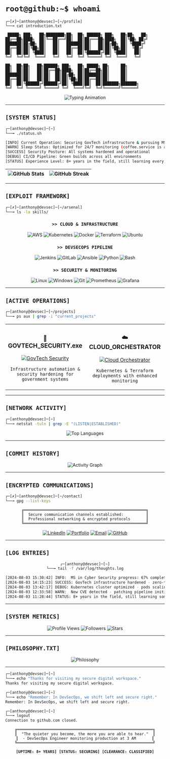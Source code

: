 # `root@github:~$ whoami`

```
┌─[✗]─[anthony@devsec]─[~/profile]
└──╼ cat introduction.txt

 █████╗ ███╗   ██╗████████╗██╗  ██╗ ██████╗ ███╗   ██╗██╗   ██╗
██╔══██╗████╗  ██║╚══██╔══╝██║  ██║██╔═══██╗████╗  ██║╚██╗ ██╔╝
███████║██╔██╗ ██║   ██║   ███████║██║   ██║██╔██╗ ██║ ╚████╔╝ 
██╔══██║██║╚██╗██║   ██║   ██╔══██║██║   ██║██║╚██╗██║  ╚██╔╝  
██║  ██║██║ ╚████║   ██║   ██║  ██║╚██████╔╝██║ ╚████║   ██║   
╚═╝  ╚═╝╚═╝  ╚═══╝   ╚═╝   ╚═╝  ╚═╝ ╚═════╝ ╚═╝  ╚═══╝   ╚═╝   

██╗  ██╗██╗   ██╗██████╗ ███╗   ██╗ █████╗ ██╗     ██╗     
██║  ██║██║   ██║██╔══██╗████╗  ██║██╔══██╗██║     ██║     
███████║██║   ██║██║  ██║██╔██╗ ██║███████║██║     ██║     
██╔══██║██║   ██║██║  ██║██║╚██╗██║██╔══██║██║     ██║     
██║  ██║╚██████╔╝██████╔╝██║ ╚████║██║  ██║███████╗███████╗
╚═╝  ╚═╝ ╚═════╝ ╚═════╝ ╚═╝  ╚═══╝╚═╝  ╚═╝╚══════╝╚══════╝
```

<div align="center">
  <img src="https://readme-typing-svg.herokuapp.com?font=Source+Code+Pro&size=18&duration=3000&pause=1000&color=00FF41&center=true&vCenter=true&multiline=true&width=700&height=140&lines=Hello%2C+friend.;DevSecOps+Engineer+%7C+8%2B+Years+GovTech;I+secure+systems%2C+not+exploit+them.;Currently+pursuing+MS+in+Cyber+Security...;Automating+the+revolution%2C+one+pipeline+at+a+time." alt="Typing Animation" />
</div>

---

## `[SYSTEM STATUS]`

```bash
┌─[anthony@devsec]─[~]
└──╼ ./status.sh

[INFO] Current Operation: Securing GovTech infrastructure & pursuing MS in Cyber Security
[WARN] Sleep Status: Optimized for 24/7 monitoring (coffee.service is active)
[SUCCESS] Security Posture: All systems hardened and operational
[DEBUG] CI/CD Pipeline: Green builds across all environments
[STATUS] Experience Level: 8+ years in the field, still learning every day
```

<div align="center">

| ![GitHub Stats](https://github-readme-stats.vercel.app/api?username=ahudnall&show_icons=true&theme=dark&hide_border=true&bg_color=0d1117&title_color=00ff41&text_color=c9d1d9&icon_color=ff6b6b) | ![GitHub Streak](https://github-readme-streak-stats.vercel.app/api?user=ahudnall&theme=dark&hide_border=true&background=0d1117&stroke=00ff41&ring=ff6b6b&fire=00ff41&currStreakLabel=00ff41) |
|:---:|:---:|

</div>

---

## `[EXPLOIT FRAMEWORK]`

```bash
┌─[✗]─[anthony@devsec]─[~/arsenal]
└──╼ ls -la skills/
```

<div align="center">

### `>> CLOUD & INFRASTRUCTURE`
![AWS](https://img.shields.io/badge/AWS-000000?style=for-the-badge&logo=amazonaws&logoColor=00ff41)
![Kubernetes](https://img.shields.io/badge/Kubernetes-000000?style=for-the-badge&logo=kubernetes&logoColor=00ff41)
![Docker](https://img.shields.io/badge/Docker-000000?style=for-the-badge&logo=docker&logoColor=00ff41)
![Terraform](https://img.shields.io/badge/Terraform-000000?style=for-the-badge&logo=terraform&logoColor=00ff41)
![Ubuntu](https://img.shields.io/badge/Ubuntu-000000?style=for-the-badge&logo=ubuntu&logoColor=00ff41)

### `>> DEVSECOPS PIPELINE`
![Jenkins](https://img.shields.io/badge/Jenkins-000000?style=for-the-badge&logo=jenkins&logoColor=00ff41)
![GitLab](https://img.shields.io/badge/GitLab-000000?style=for-the-badge&logo=gitlab&logoColor=00ff41)
![Ansible](https://img.shields.io/badge/Ansible-000000?style=for-the-badge&logo=ansible&logoColor=00ff41)
![Python](https://img.shields.io/badge/Python-000000?style=for-the-badge&logo=python&logoColor=00ff41)
![Bash](https://img.shields.io/badge/Bash-000000?style=for-the-badge&logo=gnubash&logoColor=00ff41)

### `>> SECURITY & MONITORING`
![Linux](https://img.shields.io/badge/Linux-000000?style=for-the-badge&logo=linux&logoColor=00ff41)
![Windows](https://img.shields.io/badge/Windows-000000?style=for-the-badge&logo=windows&logoColor=00ff41)
![Git](https://img.shields.io/badge/Git-000000?style=for-the-badge&logo=git&logoColor=00ff41)
![Prometheus](https://img.shields.io/badge/Prometheus-000000?style=for-the-badge&logo=prometheus&logoColor=00ff41)
![Grafana](https://img.shields.io/badge/Grafana-000000?style=for-the-badge&logo=grafana&logoColor=00ff41)

</div>

---

## `[ACTIVE OPERATIONS]`

```bash
┌─[anthony@devsec]─[~/projects]
└──╼ ps aux | grep -i "current_projects"
```

<div align="center">

<table>
<tr>
<td width="50%">
<h3 align="center">🔐 GOVTECH_SECURITY.exe</h3>
<div align="center">  
<a href="https://github.com/ahudnall/project-name" target="_blank">
<img src="https://github-readme-stats.vercel.app/api/pin/?username=ahudnall&repo=project-name&theme=dark&hide_border=true&bg_color=0d1117&title_color=00ff41&text_color=c9d1d9&icon_color=ff6b6b" alt="GovTech Security" />
</a>
</div>
<p align="center"><code>Infrastructure automation & security hardening for government systems</code></p>
</td>
<td width="50%">
<h3 align="center">☁️ CLOUD_ORCHESTRATOR</h3>
<div align="center">
<a href="https://github.com/ahudnall/project-name" target="_blank">
<img src="https://github-readme-stats.vercel.app/api/pin/?username=ahudnall&repo=project-name&theme=dark&hide_border=true&bg_color=0d1117&title_color=00ff41&text_color=c9d1d9&icon_color=ff6b6b" alt="Cloud Orchestrator" />
</a>
</div>
<p align="center"><code>Kubernetes & Terraform deployments with enhanced monitoring</code></p>
</td>
</tr>
</table>

</div>

---

## `[NETWORK ACTIVITY]`

```bash
┌─[anthony@devsec]─[~]
└──╼ netstat -tuln | grep -E "(LISTEN|ESTABLISHED)"
```

<div align="center">

![Top Languages](https://github-readme-stats.vercel.app/api/top-langs/?username=ahudnall&layout=compact&theme=dark&hide_border=true&bg_color=0d1117&title_color=00ff41&text_color=c9d1d9)

</div>

---

## `[COMMIT HISTORY]`

<div align="center">
  <img src="https://github-readme-activity-graph.vercel.app/graph?username=ahudnall&theme=github-compact&bg_color=0d1117&color=00ff41&line=ff6b6b&point=00ff41&area=true&hide_border=true" alt="Activity Graph" />
</div>

---

## `[ENCRYPTED COMMUNICATIONS]`

```bash
┌─[✗]─[anthony@devsec]─[~/contact]
└──╼ gpg --list-keys
```

<div align="center">

```
╔══════════════════════════════════════════════════════╗
║  Secure communication channels established:          ║
║  Professional networking & encrypted protocols       ║
╚══════════════════════════════════════════════════════╝
```

[![LinkedIn](https://img.shields.io/badge/Professional_Network-000000?style=for-the-badge&logo=linkedin&logoColor=00ff41)](https://linkedin.com/in/anthony-h-0823256a/)
[![Portfolio](https://img.shields.io/badge/Personal_Server-000000?style=for-the-badge&logo=firefox&logoColor=00ff41)](https://anthonyhudnall.io/)
[![Email](https://img.shields.io/badge/Encrypted_Email-000000?style=for-the-badge&logo=protonmail&logoColor=00ff41)](mailto:your.email@protonmail.com)
[![GitHub](https://img.shields.io/badge/Public_Repository-000000?style=for-the-badge&logo=github&logoColor=00ff41)](https://github.com/ahudnall)

</div>

---

## `[LOG ENTRIES]`

<div align="center">

```bash
┌─[anthony@devsec]─[~]
└──╼ tail -f /var/log/thoughts.log

[2024-08-03 15:30:42] INFO:  MS in Cyber Security progress: 67% complete - attack vectors evolving daily
[2024-08-03 14:15:23] SUCCESS: GovTech infrastructure hardened - zero-trust architecture deployed
[2024-08-03 13:42:17] DEBUG: Kubernetes cluster optimized - pods scaling efficiently under load
[2024-08-03 12:33:58] WARN:  New CVE detected - patching pipeline initiated automatically
[2024-08-03 11:28:44] STATUS: 8+ years in the field, still learning something new every deployment
```

</div>

---

## `[SYSTEM METRICS]`

<div align="center">

![Profile Views](https://komarev.com/ghpvc/?username=ahudnall&color=brightgreen&style=for-the-badge&label=TERMINAL_SESSIONS)
![Followers](https://img.shields.io/github/followers/ahudnall?style=for-the-badge&color=brightgreen&labelColor=000000&label=NETWORK_NODES)
![Stars](https://img.shields.io/github/stars/ahudnall?style=for-the-badge&color=brightgreen&labelColor=000000&label=REPUTATION_POINTS)

</div>

---

## `[PHILOSOPHY.TXT]`

<div align="center">
  <img src="https://readme-typing-svg.herokuapp.com?font=Source+Code+Pro&size=14&duration=4000&pause=2000&color=00FF41&center=true&vCenter=true&multiline=true&width=800&height=120&lines=Security+isn't+a+product%2C+it's+a+process.;DevSecOps%3A+Building+trust+through+automation.;In+GovTech%2C+we+protect+what+matters+most.;Hello%2C+friend.+Welcome+to+secure+infrastructure.;The+best+defense+is+a+good+CI%2FCD+pipeline." alt="Philosophy" />
</div>

---

```bash
┌─[anthony@devsec]─[~]
└──╼ echo "Thanks for visiting my secure digital workspace."
Thanks for visiting my secure digital workspace.

┌─[anthony@devsec]─[~] 
└──╼ echo "Remember: In DevSecOps, we shift left and secure right."
Remember: In DevSecOps, we shift left and secure right.

┌─[anthony@devsec]─[~]
└──╼ logout
Connection to github.com closed.
```

<div align="center">

```
╔════════════════════════════════════════════════════════════╗
║  "The quieter you become, the more you are able to hear."  ║
║  - DevSecOps Engineer monitoring production at 3 AM       ║
╚════════════════════════════════════════════════════════════╝
```

**`[UPTIME: 8+ YEARS] [STATUS: SECURING] [CLEARANCE: CLASSIFIED]`**

</div>
